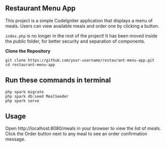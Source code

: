 ## Restaurant Menu App
This project is a simple CodeIgniter application that displays a menu of meals. Users can view available meals and order one by clicking a button.

`index.php` is no longer in the root of the project! It has been moved inside the *public* folder,
for better security and separation of components.



**Clone the Repository** 
```
git clone https://github.com/your-username/restaurant-menu-app.git
cd restaurant-menu-app
```


## Run these commands in terminal

```
php spark migrate
php spark db:seed MealSeeder
php spark serve
```

## Usage
Open http://localhost:8080/meals in your browser to view the list of meals.
Click the Order button next to any meal to see an order confirmation message.
